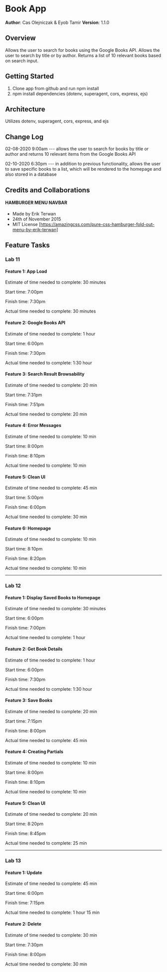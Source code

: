 # Book App

**Author**: Cas Olejniczak & Eyob Tamir
**Version**: 1.1.0

## Overview
Allows the user to search for books using the Google Books API.
Allows the user to search by title or by author.
Returns a list of 10 relevant books based on search input.

## Getting Started
1. Clone app from github and run npm install
2. npm install dependencies (dotenv, superagent, cors, express, ejs)

## Architecture
Utilizes dotenv, superagent, cors, express, and ejs

## Change Log
02-08-2020 9:00am --- allows the user to search for books by title or author and returns 10 relevant items from the Google Books API

02-10-2020 6:30pm --- in addition to previous functionality, allows the user to save specific books to a list, which will be rendered to the homepage and also stored in a database

## Credits and Collaborations

#### HAMBURGER MENU NAVBAR
 * Made by Erik Terwan
 * 24th of November 2015
 * MIT License
[https://amazingcss.com/pure-css-hamburger-fold-out-menu-by-erik-terwan]

## Feature Tasks

### Lab 11

#### Feature 1: App Load
Estimate of time needed to complete: 30 minutes

Start time: 7:00pm

Finish time: 7:30pm

Actual time needed to complete: 30 minutes

#### Feature 2: Google Books API
Estimate of time needed to complete: 1 hour

Start time: 6:00pm

Finish time: 7:30pm

Actual time needed to complete: 1:30 hour

#### Feature 3: Search Result Browsability
Estimate of time needed to complete: 20 min

Start time: 7:31pm

Finish time: 7:51pm

Actual time needed to complete: 20 min

#### Feature 4: Error Messages
Estimate of time needed to complete: 10 min

Start time: 8:00pm

Finish time: 8:10pm

Actual time needed to complete: 10 min

#### Feature 5: Clean UI
Estimate of time needed to complete: 45 min

Start time: 5:00pm

Finish time: 6:00pm

Actual time needed to complete: 30 min

#### Feature 6: Homepage
Estimate of time needed to complete: 10 min

Start time: 8:10pm

Finish time: 8:20pm

Actual time needed to complete: 10 min

-------------------------------------------------

### Lab 12

#### Feature 1: Display Saved Books to Homepage
Estimate of time needed to complete: 30 minutes

Start time: 6:00pm

Finish time: 7:00pm

Actual time needed to complete: 1 hour

#### Feature 2: Get Book Details
Estimate of time needed to complete: 1 hour

Start time: 6:00pm

Finish time: 7:30pm

Actual time needed to complete: 1:30 hour

#### Feature 3: Save Books
Estimate of time needed to complete: 20 min

Start time: 7:15pm

Finish time: 8:00pm

Actual time needed to complete: 45 min

#### Feature 4: Creating Partials
Estimate of time needed to complete: 10 min

Start time: 8:00pm

Finish time: 8:10pm

Actual time needed to complete: 10 min

#### Feature 5: Clean UI
Estimate of time needed to complete: 20 min

Start time: 8:20pm

Finish time: 8:45pm

Actual time needed to complete: 25 min

-------------------------------------------------

### Lab 13

#### Feature 1: Update
Estimate of time needed to complete: 45 min

Start time: 6:00pm

Finish time: 7:15pm

Actual time needed to complete: 1 hour 15 min

#### Feature 2: Delete
Estimate of time needed to complete: 30 min

Start time: 7:30pm

Finish time: 8:00pm

Actual time needed to complete: 30 min
